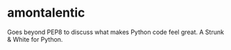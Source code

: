 # amontalentic
Goes beyond PEP8 to discuss what makes Python code feel great. A Strunk &amp; White for Python.
